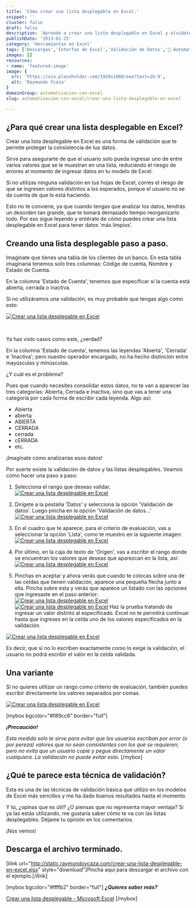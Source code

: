 ```yaml
---
title: 'Cómo crear una lista desplegable en Excel.'
snippet: ''
cluster: false
draft: false 
description: 'Aprende a crear una lista desplegable en Excel y olvídate de una vez de los errores al escribir los datos en tus hojas de trabajo.'
publishDate: '2013-01-25'
category: 'Herramientas en Excel'
tags: ['Descargas','Interfaz de Excel','Validación de Datos','🤖 Automatización con Excel']
images: []
resources: 
- name: 'featured-image'
image: {
  src: 'https://via.placeholder.com/1920x1080/eee?text=16:9',
  alt: 'Raymundo Ycaza'
}
domainGroup: automatizacion-con-excel
slug: automatizacion-con-excel/crear-una-lista-desplegable-en-excel

---
```


## ¿Para qué crear una lista desplegable en Excel?

Crear una lista desplegable en Excel es una forma de validación que te permite proteger la consistencia de tus datos.

Sirve para asegurarte de que el usuario solo pueda ingresar uno de entre varios valores que se le muestran en una lista, reduciendo el riesgo de errores al momento de ingresar datos en tu modelo de Excel.

Si no utilizas ninguna validación en tus hojas de Excel, corres el riesgo de que se ingresen valores distintos a los esperados, porque el usuario no se da cuenta de que lo está haciendo.

Esto no te conviene, ya que cuando tengas que analizar los datos, tendrás un desorden tan grande, que te tomará demasiado tiempo reorganizarlo todo. Por eso sigue leyendo y entérate de cómo puedes crear una lista desplegable en Excel para tener datos 'más limpios'.

## Creando una lista desplegable paso a paso.

Imagínate que tienes una tabla de los clientes de un banco. En esta tabla imaginaria tenemos solo tres columnas: Código de cuenta, Nombre y Estado de Cuenta.

En la columna 'Estado de Cuenta', tenemos que especificar si la cuenta está abierta, cerrada o inactiva.

Si no utilizáramos una validación, es muy probable que tengas algo como esto:

[![Crear una lista desplegable en Excel](images/crear-una-lista-desplegable-en-excel-0001461.png)](http://raymundoycaza.com/wp-content/uploads/crear-una-lista-desplegable-en-excel-0001461.png)

 

Ya has visto casos como este, ¿verdad?

En la columna 'Estado de cuenta', tenemos las leyendas 'Abierta', 'Cerrada' e 'Inactiva'; pero nuestro operador encargado, no ha hecho distinción entre mayúsculas y minúsculas.

¿Y cuál es el problema?

Pues que cuando necesites consolidar estos datos, no te van a aparecer las tres categorías: Abierta, Cerrada e Inactiva, sino que vas a tener una categoría por cada forma de escribir cada leyenda. Algo así:

- Abierta
- abierta
- ABIERTA
- CERRADA
- cerrada
- cERRADA
- etc.

¡Imagínate cómo analizarías esos datos!

Por suerte existe la validación de datos y las listas desplegables. Veamos cómo hacer una paso a paso:

1. Selecciona el rango que deseas validar. [![Crear una lista desplegable en Excel](images/crear-una-lista-desplegable-en-excel-0001471.png)](http://raymundoycaza.com/wp-content/uploads/crear-una-lista-desplegable-en-excel-0001471.png)
    
2. Dirígete a la pestaña 'Datos' y selecciona la opción 'Validación de datos'. Luego pincha en la opción 'Validación de datos...' [![Crear una lista desplegable en Excel](images/crear-una-lista-desplegable-en-excel-0001481.png)](http://raymundoycaza.com/wp-content/uploads/crear-una-lista-desplegable-en-excel-0001481.png)
    
3. En el cuadro que te aparece, para el criterio de evaluación, vas a seleccionar la opción 'Lista', como te muestro en la siguiente imagen: [![Crear una lista desplegable en Excel](images/crear-una-lista-desplegable-en-excel-0001491.png)](http://raymundoycaza.com/wp-content/uploads/crear-una-lista-desplegable-en-excel-0001491.png)
    
4. Por último, en la caja de texto de 'Origen', vas a escribir el rango donde se encuentran los valores que deseas que aparezcan en la lista, así: [![Crear una lista desplegable en Excel](images/crear-una-lista-desplegable-en-excel-0001541.png)](http://raymundoycaza.com/wp-content/uploads/crear-una-lista-desplegable-en-excel-0001541.png)
    
5. Pinchas en aceptar y ahora verás que cuando te colocas sobre una de las celdas que tienen validación, aparece una pequeña flecha junto a ella. Pincha sobre esta y verás que aparece un listado con las opciones que ingresaste en el paso anterior: [![Crear una lista desplegable en Excel](images/crear-una-lista-desplegable-en-excel-0001511.png)](http://raymundoycaza.com/wp-content/uploads/crear-una-lista-desplegable-en-excel-0001511.png)[![Crear una lista desplegable en Excel](images/crear-una-lista-desplegable-en-excel-0001521.png)](http://raymundoycaza.com/wp-content/uploads/crear-una-lista-desplegable-en-excel-0001521.png) Haz la prueba tratando de ingresar un valor distinto al especificado. Excel no te permitirá continuar hasta que ingreses en la celda uno de los valores especificados en la validación.
    

[![Crear una lista desplegable en Excel](images/crear-una-lista-desplegable-en-excel-0001531.png)](http://raymundoycaza.com/wp-content/uploads/crear-una-lista-desplegable-en-excel-0001531.png)

Es decir, que si no lo escriben exactamente como lo exige la validación, el usuario no podrá escribir el valor en la celda validada.

## Una variante

Si no quieres utilizar un rango como criterio de evaluación, también puedes escribir directamente los valores separados por comas.

[![Crear una lista desplegable en Excel](images/crear-una-lista-desplegable-en-excel-0001501.png)](http://raymundoycaza.com/wp-content/uploads/crear-una-lista-desplegable-en-excel-0001501.png)

\[mybox bgcolor="#f89cc6" border="full"\]

_**¡**__**Precaución**__**!**_

_Esta medida solo te sirve para evitar que los usuarios escriban por error (o por pereza) valores que no sean consistentes con los que se requieren; pero no evita que un usuario copie y pegue directamente un valor cualquiera. La validación no puede evitar esto._ \[/mybox\]

## ¿Qué te parece esta técnica de validación?

Esta es una de las técnicas de validación básica que utilizo en los modelos de Excel más sencillos y me ha dado buenos resultados hasta el momento.

Y tú, ¿opinas que es útil? ¿O piensas que no representa mayor ventaja? Si ya las estás utilizando, me gustaría saber cómo te va con las listas desplegables. Déjame tu opinión en los comentarios.

¡Nos vemos!

## Descarga el archivo terminado.

\[ilink url="http://static.raymundoycaza.com/crear-una-lista-desplegable-en-excel.xlsx" style="download"\]Pincha aquí para descargar el archivo con el ejemplo.\[/ilink\]

\[mybox bgcolor="#ffffb2" border="full"\] _**¿Quieres saber más?**_

[Crear una lista desplegable - Microsoft Excel](http://office.microsoft.com/es-mx/excel-help/crear-una-lista-desplegable-de-un-rango-de-celdas-HP010072599.aspx) \[/mybox\]

